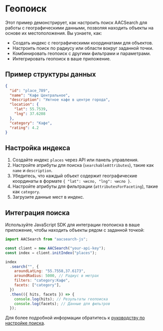 # Геопоиск

Этот пример демонстрирует, как настроить поиск AACSearch для работы с географическими данными, позволяя находить объекты на основе их местоположения. Вы узнаете, как:

- Создать индекс с географическими координатами для объектов.
- Настроить поиск по радиусу или области вокруг заданной точки.
- Комбинировать геопоиск с другими фильтрами и параметрами.
- Интегрировать геопоиск в ваше приложение.

## Пример структуры данных

```json
{
  "id": "place_789",
  "name": "Кафе Центральное",
  "description": "Уютное кафе в центре города",
  "location": {
    "lat": 55.7539,
    "lng": 37.6208
  },
  "category": "Кафе",
  "rating": 4.2
}
```

## Настройка индекса

1. Создайте индекс `places` через API или панель управления.
2. Настройте атрибуты для поиска (`searchableAttributes`), такие как `name` и `description`.
3. Убедитесь, что каждый объект содержит географические координаты в формате `{ "lat": число, "lng": число }`.
4. Настройте атрибуты для фильтрации (`attributesForFaceting`), такие как `category`.
5. Загрузите данные мест в индекс.

## Интеграция поиска

Используйте JavaScript SDK для интеграции геопоиска в ваше приложение, чтобы находить объекты рядом с заданной точкой:

```javascript
import AACSearch from "aacsearch-js";

const client = new AACSearch("your-api-key");
const index = client.initIndex("places");

index
  .search("", {
    aroundLatLng: "55.7558,37.6173",
    aroundRadius: 5000, // Радиус в метрах
    filters: "category:Кафе",
    facets: ["category"],
  })
  .then(({ hits, facets }) => {
    console.log(hits); // Результаты геопоиска
    console.log(facets); // Данные для фильтров
  });
```

Для более подробной информации обратитесь к [руководству по настройке поиска](../../guides/search/relevance.md).
